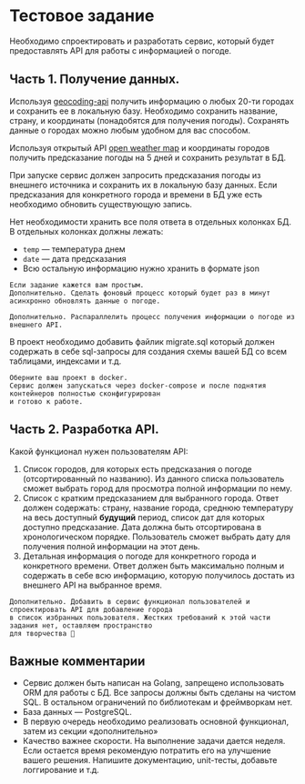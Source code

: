 # Тестовое задание #

Необходимо спроектировать и разработать сервис, который будет предоставлять API для работы с информацией о погоде.

## Часть 1. Получение данных.
Используя [geocoding-api](https://openweathermap.org/api/geocoding-api) получить информацию о любых 20-ти городах и сохранить ее в локальную базу. Необходимо сохранить название, страну, и координаты (понадобятся для получения погоды). Сохранять данные о городах можно любым удобном для вас способом.

Используя открытый API [open weather map](https://openweathermap.org/forecast5) и координаты городов получить предсказание погоды на 5 дней и сохранить результат в БД.

При запуске сервис должен запросить предсказания погоды из внешнего источника и сохранить их в локальную базу данных. Если предсказания для конкретного города и времени в БД уже есть необходимо обновить существующую запись.

Нет необходимости хранить все поля ответа в отдельных колонках БД. В отдельных колонках должны лежать:
- `temp` — температура днем
- `date` — дата предсказания
- Всю остальную информацию нужно хранить в формате json
```
Если задание кажется вам простым.
Дополнительно. Сделать фоновый процесс который будет раз в минут асинхронно обновлять данные о погоде.
```
```Если все еще слишком просто.
Дополнительно. Распараллелить процесс получения информации о погоде из внешнего API.
```
В проект необходимо добавить файлик migrate.sql который должен содержать в себе sql-запросы для создания схемы вашей БД со всем таблицами, индексами и т.д.
```Для тех кто знает докер
Оберните ваш проект в docker.
Сервис должен запускаться через doсker-compose и после поднятия контейнеров полностью сконфигурирован 
и готово к работе.
```
## Часть 2.  Разработка API.
Какой функционал нужен пользователям API:
1. Список городов, для которых есть предсказания о погоде (отсортированный по названию). Из данного списка пользователь сможет выбрать город для просмотра полной информации по нему. 
2. Список с кратким предсказанием для выбранного города. Ответ должен содержать: страну, название города, среднюю температуру на весь доступный **будущий** период, список дат для которых доступно предсказание. Дата должна быть отсортирована в хронологическом порядке. Пользователь сможет выбрать дату для получения полной информации на этот день.
3. Детальная информация о погоде для конкретного города и конкретного времени. Ответ должен быть максимально полным и содержать в себе всю информацию, которую получилось достать из внешнего API на выбранное время.
```Для самых смелых.
Дополнительно. Добавить в сервис функционал пользователей и спроектировать API для добавление города 
в список избранных пользователя. Жестких требований к этой части задания нет, оставляем пространство 
для творчества 🙂
```
## Важные комментарии
- Сервис должен быть написан на Golang, запрещено использовать ORM для работы с БД. Все запросы должны быть сделаны на чистом SQL. В остальном ограничений по библиотекам и фреймворкам нет.
- База данных — PostgreSQL.
- В первую очередь необходимо реализовать основной функционал, затем из секции «дополнительно»
- Качество важнее скорости. На выполнение задачи дается неделя. Если остается время рекомендую потратить его на улучшение вашего решения. Напишите документацию, unit-тесты, добавьте логгирование и т.д.